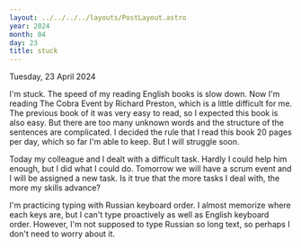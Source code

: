 ```yaml
---
layout: ../../../../layouts/PostLayout.astro
year: 2024
month: 04
day: 23
title: stuck
---
```


Tuesday, 23 April 2024

I'm stuck. The speed of my reading English books is slow down. Now I'm reading The Cobra Event by Richard Preston, which is a little difficult for me. The previous book of it was very easy to read, so I expected this book is also easy. But there are too many unknown words and the structure of the sentences are complicated. I decided the rule that I read this book 20 pages per day, which so far I'm able to keep. But I will struggle soon.

Today my colleague and I dealt with a difficult task. Hardly I could help him enough, but I did what I could do. Tomorrow we will have a scrum event and I will be assigned a new task. Is it true that the more tasks I deal with, the more my skills advance?

I'm practicing typing with Russian keyboard order. I almost memorize where each keys are, but I can't type proactively as well as English keyboard order. However, I'm not supposed to type Russian so long text, so perhaps I don't need to worry about it.